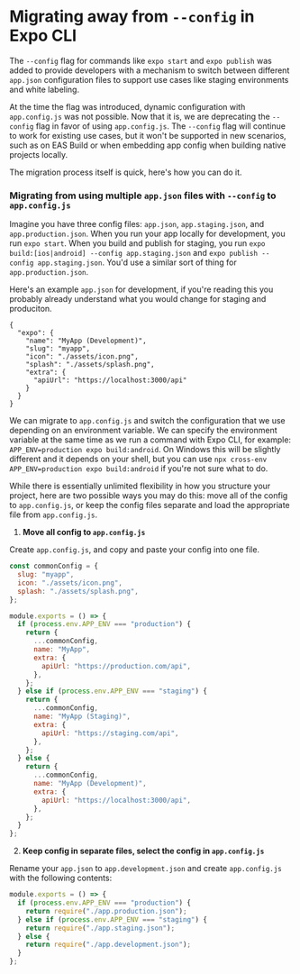 # Migrating away from `--config` in Expo CLI

The `--config` flag for commands like `expo start` and `expo publish` was added to provide developers with a mechanism to switch between different `app.json` configuration files to support use cases like staging environments and white labeling.

At the time the flag was introduced, dynamic configuration with `app.config.js` was not possible. Now that it is, we are deprecating the `--config` flag in favor of using `app.config.js`. The `--config` flag will continue to work for existing use cases, but it won't be supported in new scenarios, such as on EAS Build or when embedding app config when building native projects locally.

The migration process itself is quick, here's how you can do it.

### Migrating from using multiple `app.json` files with `--config` to `app.config.js`

Imagine you have three config files: `app.json`, `app.staging.json`, and `app.production.json`. When you run your app locally for development, you run `expo start`. When you build and publish for staging, you run `expo build:[ios|android] --config app.staging.json` and `expo publish --config app.staging.json`. You'd use a similar sort of thing for `app.production.json`.

Here's an example `app.json` for development, if you're reading this you probably already understand what you would change for staging and produciton.

```
{
  "expo": {
    "name": "MyApp (Development)",
    "slug": "myapp",
    "icon": "./assets/icon.png",
    "splash": "./assets/splash.png",
    "extra": {
      "apiUrl": "https://localhost:3000/api"
    }
  }
}
```

We can migrate to `app.config.js` and switch the configuration that we use depending on an environment variable. We can specify the environment variable at the same time as we run a command with Expo CLI, for example: `APP_ENV=production expo build:android`. On Windows this will be slightly different and it depends on your shell, but you can use `npx cross-env APP_ENV=production expo build:android` if you're not sure what to do.

While there is essentially unlimited flexibility in how you structure your project, here are two possible ways you may do this: move all of the config to `app.config.js`, or keep the config files separate and load the appropriate file from `app.config.js`.

1. **Move all config to `app.config.js`**

Create `app.config.js`, and copy and paste your config into one file.

```js
const commonConfig = {
  slug: "myapp",
  icon: "./assets/icon.png",
  splash: "./assets/splash.png",
};

module.exports = () => {
  if (process.env.APP_ENV === "production") {
    return {
      ...commonConfig,
      name: "MyApp",
      extra: {
        apiUrl: "https://production.com/api",
      },
    };
  } else if (process.env.APP_ENV === "staging") {
    return {
      ...commonConfig,
      name: "MyApp (Staging)",
      extra: {
        apiUrl: "https://staging.com/api",
      },
    };
  } else {
    return {
      ...commonConfig,
      name: "MyApp (Development)",
      extra: {
        apiUrl: "https://localhost:3000/api",
      },
    };
  }
};
```

2. **Keep config in separate files, select the config in `app.config.js`**

Rename your `app.json` to `app.development.json` and create `app.config.js` with the following contents:

```js
module.exports = () => {
  if (process.env.APP_ENV === "production") {
    return require("./app.production.json");
  } else if (process.env.APP_ENV === "staging") {
    return require("./app.staging.json");
  } else {
    return require("./app.development.json");
  }
};
```

